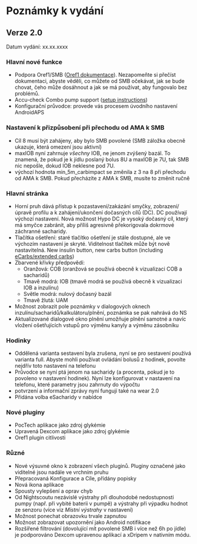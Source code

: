 # Poznámky k vydání

## Verze 2.0

Datum vydání: xx.xx.xxxx

### Hlavní nové funkce

* Podpora Oref1/SMB ([Oref1 dokumentace](https://openaps.readthedocs.io/en/latest/docs/Customize-Iterate/oref1.html)). Nezapomeňte si přečíst dokumentaci, abyste věděli, co můžete od SMB očekávat, jak se bude chovat, čeho může dosáhnout a jak se má používat, aby fungovalo bez problémů.
* Accu-check Combo pump support ([setup instructions](../Configuration/Accu-Chek-Combo-Pump.md))
* Konfigurační průvodce: provede vás procesem úvodního nastavení AndroidAPS

### Nastavení k přizpůsobení při přechodu od AMA k SMB

* Cíl 8 musí být zahájeny, aby bylo SMB povolené (SMB záložka obecně ukazuje, která omezení jsou aktivní)
* maxIOB nyní zahrnuje *všechny* IOB, ne jenom zvýšený bazál. To znamená, že pokud je k jídlu poslaný bolus 8U a maxIOB je 7U, tak SMB nic nepošle, dokud IOB neklesne pod 7U.
* výchozí hodnota min_5m_carbimpact se změnila z 3 na 8 při přechodu od AMA k SMB. Pokud přecházíte z AMA k SMB, musíte to změnit ručně

### Hlavní stránka

* Horní pruh dává přístup k pozastavení/zakázání smyčky, zobrazení/úpravě profilu a k zahájení/ukončení dočasných cílů (DC). DC používají výchozí nastavení. Nová možnost Hypo DC je vysoký dočasný cíl, který má smyčce zabránit, aby příliš agresivně překorigovala dokrmové záchranné sacharidy.
* Tlačítka ošetření: staré tlačítko ošetření je stále dostupné, ale ve výchozím nastavení je skryté. Viditelnost tlačítek může být nově nastavitelná. New insulin button, new carbs button (including [eCarbs/extended carbs](../Usage/Extended-Carbs.md))
* Zbarvené křivky předpovědí: 
  * Oranžová: COB (oranžová se používá obecně k vizualizaci COB a sacharidů)
  * Tmavě modrá: IOB (tmavě modrá se používá obecně k vizualizaci IOB a inzulínu)
  * Světle modrá: nulový dočasný bazál
  * Tmavě žlutá: UAM
* Možnost zobrazit pole poznámky v dialogových oknech inzulínu/sacharidů/kalkulátoru/plnění, poznámka se pak nahrává do NS
* Aktualizované dialogové okno plnění umožňuje plnění samotné a navíc vložení ošetřujících vstupů pro výměnu kanyly a výměnu zásobníku

### Hodinky

* Oddělená varianta sestavení byla zrušena, nyní se pro sestavení používá varianta full. Abyste mohli používat ovládání bolusů z hodinek, povolte nejdřív toto nastavení na telefonu
* Průvodce se nyní ptá jenom na sacharidy (a procenta, pokud je to povoleno v nastavení hodinek). Nyní lze konfigurovat v nastavení na telefonu, které parametry jsou zahrnuty do výpočtu
* potvrzení a informační zprávy nyní fungují také na wear 2.0
* Přidána volba eSacharidy v nabídce

### Nové pluginy

* PocTech aplikace jako zdroj glykémie
* Upravená Dexcom aplikace jako zdroj glykémie
* Oref1 plugin citlivosti

### Různé

* Nové výsuvné okno k zobrazení všech pluginů. Pluginy označené jako viditelné jsou nadále ve vrchním pruhu
* Přepracovaná Konfigurace a Cíle, přídány popisky
* Nová ikona aplikace
* Spousty vylepšení a oprav chyb
* Od Nightscoutu nezávislé výstrahy při dlouhodobé nedostupnosti pumpy (např. při vybité baterii v pumpě) a výstrahy při výpadku hodnot ze senzoru (více viz *Místní výstrahy* v nastavení)
* Možnost ponechat obrazovku trvale zapnutou
* Možnost zobrazovat upozornění jako Android notifikace
* Rozšířené filtrování (dovolující mít povolené SMB i více než 6h po jídle) je podporováno Dexcom upravenou aplikací a xDripem v nativním módu.